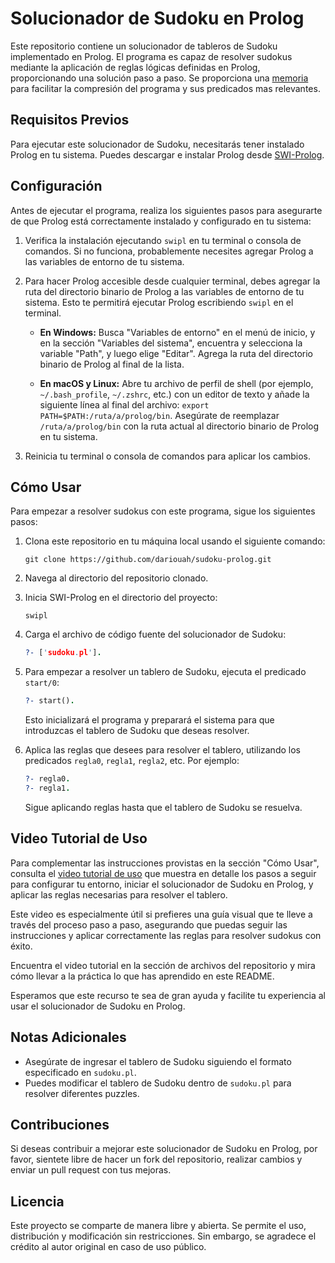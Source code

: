 
# Solucionador de Sudoku en Prolog

Este repositorio contiene un solucionador de tableros de Sudoku implementado en Prolog. El programa es capaz de resolver sudokus mediante la aplicación de reglas lógicas definidas en Prolog, proporcionando una solución paso a paso. Se proporciona una [memoria](memoria.pdf) para facilitar la compresión del programa y sus predicados mas relevantes.

## Requisitos Previos

Para ejecutar este solucionador de Sudoku, necesitarás tener instalado Prolog en tu sistema. Puedes descargar e instalar Prolog desde [SWI-Prolog](https://www.swi-prolog.org/Download.html).

## Configuración

Antes de ejecutar el programa, realiza los siguientes pasos para asegurarte de que Prolog está correctamente instalado y configurado en tu sistema:

1. Verifica la instalación ejecutando `swipl` en tu terminal o consola de comandos. Si no funciona, probablemente necesites agregar Prolog a las variables de entorno de tu sistema.
2. Para hacer Prolog accesible desde cualquier terminal, debes agregar la ruta del directorio binario de Prolog a las variables de entorno de tu sistema. Esto te permitirá ejecutar Prolog escribiendo `swipl` en el terminal.

   - **En Windows:** Busca "Variables de entorno" en el menú de inicio, y en la sección "Variables del sistema", encuentra y selecciona la variable "Path", y luego elige "Editar". Agrega la ruta del directorio binario de Prolog al final de la lista.
   
   - **En macOS y Linux:** Abre tu archivo de perfil de shell (por ejemplo, `~/.bash_profile`, `~/.zshrc`, etc.) con un editor de texto y añade la siguiente línea al final del archivo: `export PATH=$PATH:/ruta/a/prolog/bin`. Asegúrate de reemplazar `/ruta/a/prolog/bin` con la ruta actual al directorio binario de Prolog en tu sistema.

3. Reinicia tu terminal o consola de comandos para aplicar los cambios.

## Cómo Usar

Para empezar a resolver sudokus con este programa, sigue los siguientes pasos:

1. Clona este repositorio en tu máquina local usando el siguiente comando:

   ```
   git clone https://github.com/dariouah/sudoku-prolog.git
   ```

2. Navega al directorio del repositorio clonado.

3. Inicia SWI-Prolog en el directorio del proyecto:

   ```
   swipl
   ```

4. Carga el archivo de código fuente del solucionador de Sudoku:

   ```prolog
   ?- ['sudoku.pl'].
   ```

5. Para empezar a resolver un tablero de Sudoku, ejecuta el predicado `start/0`:

   ```prolog
   ?- start().
   ```

   Esto inicializará el programa y preparará el sistema para que introduzcas el tablero de Sudoku que deseas resolver.

6. Aplica las reglas que desees para resolver el tablero, utilizando los predicados `regla0`, `regla1`, `regla2`, etc. Por ejemplo:

   ```prolog
   ?- regla0.
   ?- regla1.
   ```

   Sigue aplicando reglas hasta que el tablero de Sudoku se resuelva.

## Video Tutorial de Uso

Para complementar las instrucciones provistas en la sección "Cómo Usar", consulta el [video tutorial de uso](/ejemplo-como-usar.mp4) que muestra en detalle los pasos a seguir para configurar tu entorno, iniciar el solucionador de Sudoku en Prolog, y aplicar las reglas necesarias para resolver el tablero.

Este video es especialmente útil si prefieres una guía visual que te lleve a través del proceso paso a paso, asegurando que puedas seguir las instrucciones y aplicar correctamente las reglas para resolver sudokus con éxito.

Encuentra el video tutorial en la sección de archivos del repositorio y mira cómo llevar a la práctica lo que has aprendido en este README.

Esperamos que este recurso te sea de gran ayuda y facilite tu experiencia al usar el solucionador de Sudoku en Prolog.

## Notas Adicionales

- Asegúrate de ingresar el tablero de Sudoku siguiendo el formato especificado en `sudoku.pl`.
- Puedes modificar el tablero de Sudoku dentro de `sudoku.pl` para resolver diferentes puzzles.

## Contribuciones

Si deseas contribuir a mejorar este solucionador de Sudoku en Prolog, por favor, sientete libre de hacer un fork del repositorio, realizar cambios y enviar un pull request con tus mejoras.

## Licencia

Este proyecto se comparte de manera libre y abierta. Se permite el uso, distribución y modificación sin restricciones. Sin embargo, se agradece el crédito al autor original en caso de uso público.
